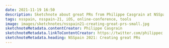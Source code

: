 ```yaml
---
date: 2021-11-19 16:50
description: Sketchnote about great PRs from Philippe Casgrain at NSSpain 2021
tags: nsspain, nsspain-21, iOS, online-conference, tools
image: images/sketchnotes/nsspain21-creating-great-prs-small.jpg
sketchnoteMetadata.contentCreator: Philippe Casgrain
sketchnoteMetadata.linkToContentCreator: https://twitter.com/philippec
sketchnoteMetadata.heading: NSSpain 2021: Creating great PRs
---
```

